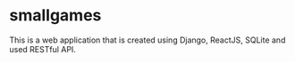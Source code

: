 # smallgames

This is a web application that is created using Django, ReactJS, SQLite and used RESTful API.  